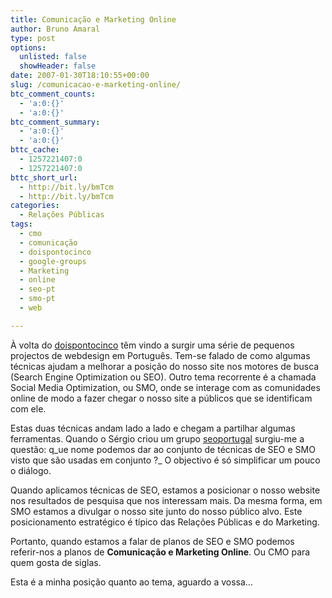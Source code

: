 ```yaml
---
title: Comunicação e Marketing Online
author: Bruno Amaral
type: post
options:
  unlisted: false
  showHeader: false
date: 2007-01-30T18:10:55+00:00
slug: /comunicacao-e-marketing-online/
btc_comment_counts:
  - 'a:0:{}'
  - 'a:0:{}'
btc_comment_summary:
  - 'a:0:{}'
  - 'a:0:{}'
bttc_cache:
  - 1257221407:0
  - 1257221407:0
bttc_short_url:
  - http://bit.ly/bmTcm
  - http://bit.ly/bmTcm
categories:
  - Relações Públicas
tags:
  - cmo
  - comunicação
  - doispontocinco
  - google-groups
  - Marketing
  - online
  - seo-pt
  - smo-pt
  - web

---
```

À volta do [doispontocinco][1] têm vindo a surgir uma série de pequenos projectos de webdesign em Português. Tem-se falado de como algumas técnicas ajudam a melhorar a posição do nosso site nos motores de busca (Search Engine Optimization ou SEO). Outro tema recorrente é a chamada Social Media Optimization, ou SMO, onde se interage com as comunidades online de modo a fazer chegar o nosso site a públicos que se identificam com ele.

Estas duas técnicas andam lado a lado e chegam a partilhar algumas ferramentas. Quando o Sérgio criou um grupo [seoportugal][2] surgiu-me a questão: q_ue nome podemos dar ao conjunto de técnicas de SEO e SMO visto que são usadas em conjunto ?_ O objectivo é só simplificar um pouco o diálogo.

Quando aplicamos técnicas de SEO, estamos a posicionar o nosso website nos resultados de pesquisa que nos interessam mais. Da mesma forma, em SMO estamos a divulgar o nosso site junto do nosso público alvo. Este posicionamento estratégico é típico das Relações Públicas e do Marketing.

Portanto, quando estamos a falar de planos de SEO e SMO podemos referir-nos a planos de **Comunicação e Marketing Online**. Ou CMO para quem gosta de siglas.

Esta é a minha posição quanto ao tema, aguardo a vossa&#8230;

 [1]: http://sergiorebelo.com/doispontocinco/
 [2]: http://groups.google.com/group/seoportugal